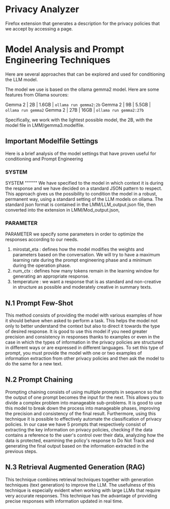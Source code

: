 # Privacy Analyzer
Firefox extension that generates a description for the privacy policies that we accept by accessing a page.

# Model Analysis and Prompt Engineering Techniques
Here are several approaches that can be explored and used for conditioning the LLM model.

The model we use is based on the ollama gemma2 model. Here are some features from Ollama sources:

Gemma 2 | 2B | 1.6GB | `ollama run gemma2:2b`
Gemma 2 | 9B | 5.5GB | `ollama run gemma2`
Gemma 2 | 27B | 16GB | `ollama run gemma2:27b`

Specifically, we work with the lightest possible model, the 2B, with the model file in LMM/gemma3.modelfile.

## Important Modelfile Settings
Here is a brief analysis of the model settings that have proven useful for conditioning and Prompt Engineering

### SYSTEM
SYSTEM """<system message>""" We have specified to the model in which context it is during the response and we have decided on a standard JSON pattern to respect. This approach gives us the possibility to condition the model in a robust, permanent way, using a standard setting of the LLM models on ollama. The standard json format is contained in the LMM/LLM_output.json file, then converted into the extension in LMM/Mod_output.json,

### PARAMETER
PARAMETER <parameter> <parametervalue> we specify some parameters in order to optimize the responses according to our needs.

1. mirostat_eta : defines how the model modifies the weights and parameters based on the conversation. We will try to have a maximum learning rate during the prompt engineering phase and a minimum during the operation phase.
2. num_ctx : defines how many tokens remain in the learning window for generating an appropriate response.
3. temperature : we want a response that is as standard and non-creative in structure as possible and moderately creative in summary texts.

## N.1 Prompt Few-Shot
This method consists of providing the model with various examples of how it should behave when asked to perform a task. This helps the model not only to better understand the context but also to direct it towards the type of desired response. It is good to use this model if you need greater precision and consistency in responses thanks to examples or even in the case in which the types of information in the privacy policies are structured in different ways or are expressed in different languages. To set this type of prompt, you must provide the model with one or two examples of information extraction from other privacy policies and then ask the model to do the same for a new text.

## N.2 Prompt Chaining
Prompting chaining consists of using multiple prompts in sequence so that the output of one prompt becomes the input for the next. This allows you to divide a complex problem into manageable sub-problems. It is good to use this model to break down the process into manageable phases, improving the precision and consistency of the final result. Furthermore, using this technique it is possible to effectively automate the classification of privacy policies. In our case we have 5 prompts that respectively consist of extracting the key information on privacy policies, checking if the data contains a reference to the user's control over their data, analyzing how the data is protected, examining the policy's response to Do Not Track and generating the final output based on the information extracted in the previous steps.

## N.3 Retrieval Augmented Generation (RAG)
This technique combines retrieval techniques together with generation techniques (text generation) to improve the LLM. The usefulness of this technique is especially evident when working with large LLMs that require very accurate responses. This technique has the advantage of providing precise responses with information updated in real time.